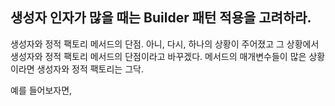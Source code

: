 ## 생성자 인자가 많을 때는 Builder 패턴 적용을 고려하라.
생성자와 정적 팩토리 메서드의 단점.
아니, 다시, 하나의 상황이 주어졌고 그 상황에서 생성자와 정적 팩토리 메서드의 단점이라고 바꾸겠다.
메서드의 매개변수들이 많은 상황이라면 생성자와 정적 팩토리는 그닥.

예를 들어보자면, 